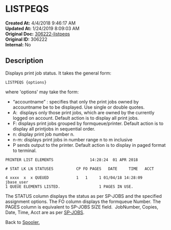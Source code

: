 # LISTPEQS

**Created At:** 4/4/2018 9:46:17 AM  
**Updated At:** 1/24/2019 8:09:03 AM  
**Original Doc:** [306222-listpeqs](https://docs.jbase.com/44205-spooler/306222-listpeqs)  
**Original ID:** 306222  
**Internal:** No  


## Description 

Displays print job status. It takes the general form:

```
LISTPEQS {options}
```

where 'options' may take the form:

- “accountname” : specifies that only the print jobs owned by accountname be to be displayed. Use single or double quotes.
- A:  displays only those print jobs, which are owned by the currently logged on account. Default action is to display all print jobs.
- F: displays print jobs grouped by formqueue/printer. Default action is to display all printjobs in sequential order.
- n: display print job number n.
- n-m: displays print jobs in number range n to m inclusive
- P sends output to the printer. Default action is to display in paged format to terminal.




```
PRINTER LIST ELEMENTS                14:28:24  01 APR 2018

# STAT LK LN STATUSES          CP FO PAGES   DATE     TIME   ACCT

4 xxxx  x  x QUEUED            1   1     1 01/04/18 14:28:09 jbase_user
1 QUEUE ELEMENTS LISTED.                 1 PAGES IN USE.
```

The STATUS column displays the status as per SP-JOBS and the specified assignment options. The FO column displays the formqueue Number. The PAGES column is equivalent to SP-JOBS SIZE field.  JobNumber, Copies, Date, Time, Acct are as per [SP-JOBS](./../sp-jobs).



Back to [Spooler.](./../jbase-spooler)
